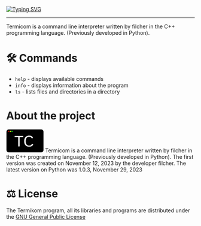 [![Typing SVG](https://readme-typing-svg.herokuapp.com?font=Arial+Black&size=48&letterSpacing=&duration=1500&pause=1000&color=66F733&vCenter=true&width=500&height=100&lines=Termicom;Refresh+everything)](https://git.io/typing-svg)

---

Termicom is a command line interpreter written by filcher in the C++ programming language. (Previously developed in Python).

# 🛠 Commands
- `help` - displays available commands
- `info` - displays information about the program
- `ls` - lists files and directories in a directory

# About the project
<img src="tc.png" width="100px">
Termicom is a command line interpreter written by filcher in the C++ programming language. (Previously developed in Python). The first version was created on November 12, 2023 by the developer filcher. The latest version on Python was 1.0.3, November 29, 2023

# ⚖️ License
The Termikom program, all its libraries and programs are distributed under the [GNU General Public License](https://github.com/filcherock/Termicom/blob/main/LICENSE)
